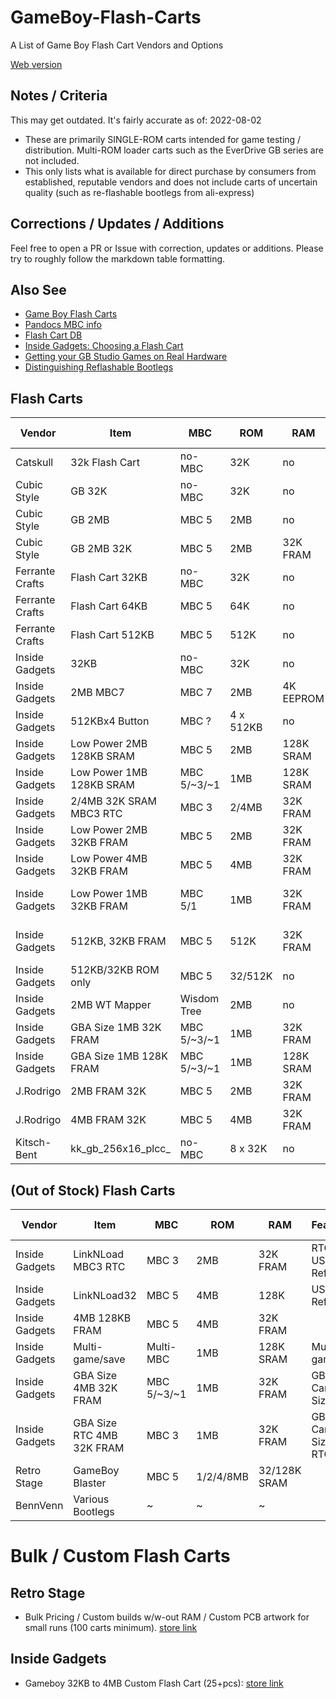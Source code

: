 # GameBoy-Flash-Carts
A List of Game Boy Flash Cart Vendors and Options

[Web version](https://bbbbbr.github.io/GameBoy-Flash-Carts/)

## Notes / Criteria
This may get outdated. It's fairly accurate as of: 2022-08-02

* These are primarily SINGLE-ROM carts intended for game testing / distribution. Multi-ROM loader carts such as the EverDrive GB series are not included.
* This only lists what is available for direct purchase by consumers from established, reputable vendors and does not include carts of uncertain quality (such as re-flashable bootlegs from ali-express)

## Corrections / Updates / Additions
Feel free to open a PR or Issue with correction, updates or additions. Please try to roughly follow the markdown table formatting.

## Also See
* [Game Boy Flash Carts](https://gameboy.github.io/wiki/flashcarts)
* [Pandocs MBC info](https://gbdev.io/pandocs/MBCs.html)
* [Flash Cart DB](https://flashcartdb.com/index.php/Main_Page)
* [Inside Gadgets: Choosing a Flash Cart](https://shop.insidegadgets.com/choosing-a-flash-cart/)
* [Getting your GB Studio Games on Real Hardware ](https://gbstudiocentral.com/tips/getting-your-gb-studio-games-on-real-hardware/)
* [Distinguishing Reflashable Bootlegs](https://gbstudiocentral.com/tips/distinguishing-reflashable-bootlegs/)


## Flash Carts

| Vendor          | Item               | MBC    | ROM       | RAM       | Features | Price USD | Country | URL  |
|-----------------|--------------------|--------|-----------|-----------|----------|-----------|---------|------|
| Catskull        | 32k Flash Cart     | no-MBC | 32K       | no        |         | $10 | USA | [store link](https://catskullelectronics.com/collections/game-boy/products/32k-gameboy-flash-cart)
| Cubic Style     | GB 32K             | no-MBC | 32K       | no        |         | ~$10 | JPN | [store link](https://cubic-style.booth.pm/items/1511849)
| Cubic Style     | GB 2MB             | MBC 5  | 2MB       | no        |         | ~$20 | JPN | [store link](https://cubic-style.booth.pm/items/2384914)
| Cubic Style     | GB 2MB 32K         | MBC 5  | 2MB       | 32K FRAM  |         | ~$25 | JPN | [store link](https://cubic-style.booth.pm/items/2384780)
| Ferrante Crafts | Flash Cart 32KB    | no-MBC  | 32K       | no        |         | $13.91 | NLD | [store link](https://www.etsy.com/listing/1051728136/flash-cartridge-for-game-boy-32kb-flash)
| Ferrante Crafts | Flash Cart 64KB    | MBC 5   | 64K       | no        |         | $16.05 | NLD | [store link](https://www.etsy.com/listing/1221424181/flash-cartridge-for-game-boy-64kb-flash)
| Ferrante Crafts | Flash Cart 512KB   | MBC 5   | 512K      | no        |         | $18.20 | NLD | [store link](https://www.etsy.com/listing/1220871684/flash-cartridge-for-game-boy-512kb-rom)
| Inside Gadgets | 32KB                | no-MBC  | 32K       | no |       | $11 | AUS | [store link](https://www.tindie.com/products/insidegadgets/32kb-flash-cart-for-gameboy/)
| Inside Gadgets | 2MB MBC7            | MBC 7   | 2MB       | 4K EEPROM | Accelerometer  | $49 | AUS | [store link](https://shop.insidegadgets.com/product/gameboy-2mb-mbc7-flash-cart/)
| Inside Gadgets | 512KBx4 Button      | MBC ?   | 4 x 512KB | no        | Selectable ROM | $16 | AUS | [store link](https://shop.insidegadgets.com/product/gameboy-512kbx4-button-flash-cart/)
| Inside Gadgets | Low Power 2MB 128KB SRAM | MBC 5       | 2MB       | 128K SRAM | Low Power      | $32    | AUS | [store link](https://shop.insidegadgets.com/product/gameboy-2mb-128kb-sram-flash-cart-ultra-low-power-perfect-for-lsdj/)
| Inside Gadgets | Low Power 1MB 128KB SRAM | MBC 5/~3/~1 | 1MB       | 128K SRAM | Low Power      | $31    | AUS | [store link](https://shop.insidegadgets.com/product/gameboy-1mb-128kb-sram-flash-cart-ultra-low-power-great-for-lsdj/)
| Inside Gadgets | 2/4MB 32K SRAM MBC3 RTC  | MBC 3       | 2/4MB     | 32K FRAM  | RTC            | $47-59 | AUS | [store link](https://shop.insidegadgets.com/product/gameboy-4mb-32kb-fram-mbc3-with-rtc-flash-cart/)
| Inside Gadgets | Low Power 2MB 32KB FRAM  | MBC 5       | 2MB       | 32K FRAM  | Low Power      | $22    | AUS | [store link](https://shop.insidegadgets.com/product/gameboy-2mb-32kb-fram-flash-cart-ultra-low-power/)
| Inside Gadgets | Low Power 4MB 32KB FRAM  | MBC 5       | 4MB       | 32K FRAM  | Low Power, Rumble | $27-32 | AUS | [store link](https://shop.insidegadgets.com/product/gameboy-4mb-32kb-fram-flash-cart-ultra-low-power/)
| Inside Gadgets | Low Power 1MB 32KB FRAM  | MBC 5/1     | 1MB       | 32K FRAM  | Low Power, Custom Boot Logo | $22    | AUS | [store link](https://shop.insidegadgets.com/product/gameboy-1mb-32kb-fram-flash-cart-ultra-low-power/)
| Inside Gadgets | 512KB, 32KB FRAM     | MBC 5        | 512K      | 32K FRAM  | Custom Boot Logo or Rumble | $19-23 | AUS | [store link](https://shop.insidegadgets.com/product/gameboy-512kb-32kb-fram-flash-cart-custom-boot-logo-option/)
| Inside Gadgets | 512KB/32KB ROM only  | MBC 5        | 32/512K   | no        |                   | $10-14 | AUS | [store link](https://shop.insidegadgets.com/product/gameboy-32kb-flash-cart/)
| Inside Gadgets | 2MB WT Mapper        | Wisdom Tree | 2MB       | no        |                   | $15    | AUS | [store link](https://shop.insidegadgets.com/product/gameboy-2mb-wt-mapper-flash-cart/)
| Inside Gadgets | GBA Size 1MB 32K FRAM | MBC 5/~3/~1  | 1MB     | 32K FRAM   | GBA Cart Sized    | $27    | AUS | [store link](https://shop.insidegadgets.com/product/gameboy-1mb-32kb-fram-mini-flash-cart-fits-in-a-gba-cartridge/)
| Inside Gadgets | GBA Size 1MB 128K FRAM | MBC 5/~3/~1 | 1MB     | 128K SRAM  | GBA Cart Sized    | $31    | AUS | [store link](https://shop.insidegadgets.com/product/gameboy-1mb-128kb-sram-mini-flash-cart-fits-in-a-gba-cartridge-for-gba-gba-sp/)
| J.Rodrigo      | 2MB FRAM 32K       | MBC 5 | 2MB       | 32K FRAM   |        | $29.95   | ESP | [store link](https://www.tindie.com/products/jrodrigo/flash-cartridge-rom-2mb-fram-32kb-for-gameboy/)
| J.Rodrigo      | 4MB FRAM 32K       | MBC 5 | 4MB       | 32K FRAM   |        | $39.95   | ESP | [store link](https://www.tindie.com/products/jrodrigo/flash-cartridge-rom-4mb-fram-32kb-for-gameboy/)
| Kitsch-Bent    | kk_gb_256x16_plcc_ | no-MBC | 8 x 32K   | no        | Selectable ROM | $30 | USA | [store link](https://store.kitsch-bent.com/products/kk_gb_256x16_plcc-cartridge)



## (Out of Stock) Flash Carts

| Vendor          | Item               | MBC    | ROM       | RAM       | Feature | Price USD | Country | URL |
|-----------------|--------------------|--------|-----------|-----------|----------|-----------|---------|------|
| Inside Gadgets | LinkNLoad MBC3 RTC  | MBC 3   | 2MB       | 32K FRAM     | RTC, USB-C Reflash | $61 | AUS | [store link](https://shop.insidegadgets.com/product/gameboy-mbc3-rtc-linknload-usb-flash-cart-works-with-pokemon-games-hacks-like-cc/)
| Inside Gadgets | LinkNLoad32         | MBC 5   | 4MB       | 128K         | USB-C Reflash  | $51 | AUS | [store link](https://shop.insidegadgets.com/product/gameboy-linknload32-flash-cart-4mb-128kb-fram-with-usb/)
| Inside Gadgets | 4MB 128KB FRAM      | MBC 5   | 4MB       | 32K FRAM     |                | $43 | AUS | [store link](https://shop.insidegadgets.com/product/gameboy-4mb-128kb-fram-flash-cart-low-power/)
| Inside Gadgets | Multi-game/save      | Multi-MBC   | 1MB       | 128K SRAM | Multi-game        | $32    | AUS | [store link](https://shop.insidegadgets.com/product/gameboy-1mb-128kb-sram-power-cart-multi-game-and-multi-save/)
| Inside Gadgets | GBA Size 4MB 32K FRAM | MBC 5/~3/~1 | 1MB      | 32K FRAM   | GBA Cart Sized    | $35    | AUS | [store link](https://shop.insidegadgets.com/product/gameboy-4mb-32kb-fram-mini-flash-cart-fits-in-a-gba-cartridge/)
| Inside Gadgets | GBA Size RTC 4MB 32K FRAM | MBC 3 | 1MB      | 32K FRAM   | GBA Cart Sized, RTC | $53    | AUS | [store link](https://shop.insidegadgets.com/product/gameboy-4mb-32kb-fram-mbc3-with-rtc-mini-flash-cart-works-with-pokemon-games-hacks-like-cc-fits-in-a-gba-cartridge-for-gba-gba-sp/)
| Retro Stage | GameBoy Blaster        | MBC 5   | 1/2/4/8MB | 32/128K SRAM |         | $23       | USA?    | [store link](https://retrostage.net/?product=gb-blaster)
| BennVenn | Various Bootlegs          | ~      | ~         | ~            |         | ~         | AUS     | [store link](https://bennvenn.myshopify.com/collections/flash-carts)



# Bulk / Custom Flash Carts
## Retro Stage
* Bulk Pricing / Custom builds w/w-out RAM / Custom PCB artwork for small runs (100 carts minimum). [store link](https://retrostage.net/?product=gb-blaster)

## Inside Gadgets
* Gameboy 32KB to 4MB Custom Flash Cart (25+pcs): [store link](https://shop.insidegadgets.com/product/custom-gameboy-flash-cart/)


